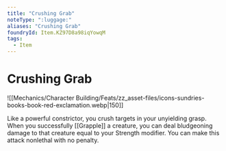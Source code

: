 ```yaml
---
title: "Crushing Grab"
noteType: ":luggage:"
aliases: "Crushing Grab"
foundryId: Item.KZ97D8a98iqYowqM
tags:
  - Item
---
```


# Crushing Grab
![[Mechanics/Character Building/Feats/zz_asset-files/icons-sundries-books-book-red-exclamation.webp|150]]

Like a powerful constrictor, you crush targets in your unyielding grasp. When you successfully [[Grapple]] a creature, you can deal bludgeoning damage to that creature equal to your Strength modifier. You can make this attack nonlethal with no penalty.
